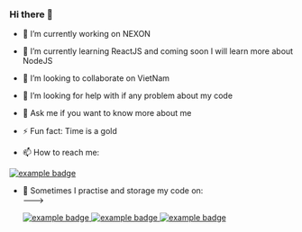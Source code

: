 ### Hi there 👋

- 🔭 I’m currently working on NEXON
- 🌱 I’m currently learning ReactJS and coming soon I will learn more about NodeJS
- 👯 I’m looking to collaborate on VietNam
- 🤔 I’m looking for help with if any problem about my code
- 💬 Ask me if you want to know more about me

- ⚡ Fun fact: Time is a gold

- 📫 How to reach me: 
 <a href="https://www.linkedin.com/in/ngoc-quach-17397620a/">
    <img src="https://img.shields.io/badge/LinkedIn-0077B5?style=for-the-badge&logo=linkedin&logoColor=white" alt="example badge" style="vertical-align:top margin:6px 4px">
  </a>  
  
- :muscle: Sometimes I practise and storage my code on:  
---> <p align="left">
   <a href="https://www.hackerrank.com/ngocquach43">
    <img src="https://img.shields.io/badge/-Hackerrank-2EC866?style=for-the-badge&logo=HackerRank&logoColor=white" alt="example badge" style="vertical-align:top margin:6px 4px">
  </a> 
    <a href="https://www.codewars.com/users/ngocxxu">
    <img src="https://img.shields.io/badge/Codewars-B1361E?style=for-the-badge&logo=Codewars&logoColor=white" alt="example badge" style="vertical-align:top margin:6px 4px">
  </a>
     <a href="https://codepen.io/ngocxxu">
    <img src="https://img.shields.io/badge/Codepen-000000?style=for-the-badge&logo=codepen&logoColor=white" alt="example badge" style="vertical-align:top margin:6px 4px">
  </a> 
</p>
 

